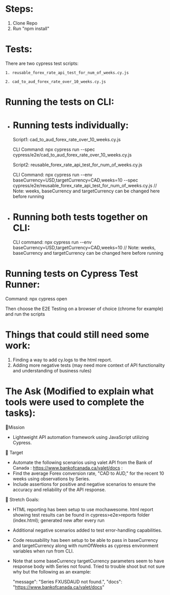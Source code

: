 # Steps:

1.  Clone Repo
2.  Run "npm install"

# Tests:
There are two cypress test scripts:

    1. reusable_forex_rate_api_test_for_num_of_weeks.cy.js
    
    2. cad_to_aud_forex_rate_over_10_weeks.cy.js
    

# Running the tests on CLI:

- # Running tests individually:
  
  Script1: cad_to_aud_forex_rate_over_10_weeks.cy.js

  CLI Command: npx cypress run --spec cypress/e2e/cad_to_aud_forex_rate_over_10_weeks.cy.js


  Script2: reusable_forex_rate_api_test_for_num_of_weeks.cy.js
  
  CLI Command: npx cypress run --env baseCurrency=USD,targetCurrency=CAD,weeks=10 --spec cypress/e2e/reusable_forex_rate_api_test_for_num_of_weeks.cy.js  // Note: weeks, baseCurrency and targetCurrency can be changed here before running


- # Running both tests together on CLI:
  
  CLI command: npx cypress run --env baseCurrency=USD,targetCurrency=CAD,weeks=10 // Note: weeks, baseCurrency and targetCurrency can be changed here before running

  

# Running tests on Cypress Test Runner:
  
  Command: npx cypress open

  Then choose the E2E Testing on a browser of choice (chrome for example) and run the scripts


# Things that could still need some work:
1.  Finding a way to add cy.logs to the html report.
2.  Adding more negative tests (may need more context of API functionality and understanding of business rules)
  

# The Ask (Modified to explain what tools were used to complete the tasks):

🚀Mission

- Lightweight API automation framework using JavaScript utilizing Cypress.

🎯 Target

- Automate the following scenarios using valet API from the Bank of Canada :
  https://www.bankofcanada.ca/valet/docs :
- Find the average Forex conversion rate, "CAD to AUD," for the recent 10 weeks using
  observations by Series.
- Include assertions for positive and negative scenarios to ensure the accuracy and reliability of
  the API response.

💪 Stretch Goals:

- HTML reporting has been setup to use mochawesome.
  html report showing test results can be found in cypress>e2e>reports folder (index.html); generated new after every run
- Additional negative scenarios added to test error-handling capabilities.
- Code resusability has been setup to be able to pass in baseCurrency and targetCurrency along with numOfWeeks as cypress environment variables when run from CLI.
- Note that some baseCurrency targetCurrency parameters seem to have response body with Series not found. Tried to trouble shoot but not sure why but the following as an example:

  "message": "Series FXUSDAUD not found.",
  "docs": "https://www.bankofcanada.ca/valet/docs"

